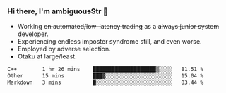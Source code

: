 ### Hi there, I'm ambiguou~~s~~Str 👋

<!--
**ambiguoustexture/ambiguoustexture** is a ✨ _special_ ✨ repository because its `README.md` (this file) appears on your GitHub profile.

Here are some ideas to get you started:
-->
- Working ~~on automated/low-latency trading~~ as a ~~always junior system~~ developer.
- Experiencing ~~endless~~ imposter syndrome still, and even worse.
- Employed by adverse selection.
- Otaku at large/least.

<!--START_SECTION:waka-->

```txt
C++        1 hr 26 mins    ████████████████████▒░░░░   81.51 %
Other      15 mins         ███▓░░░░░░░░░░░░░░░░░░░░░   15.04 %
Markdown   3 mins          █░░░░░░░░░░░░░░░░░░░░░░░░   03.44 %
```

<!--END_SECTION:waka-->
